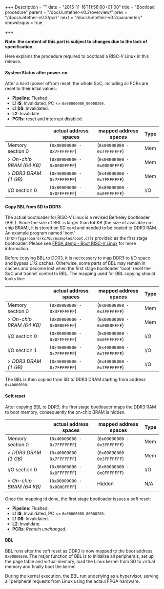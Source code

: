 +++
Description = ""
date = "2015-11-16T11:56:00+01:00"
title = "Bootload procedure"
parent = "/docs/untether-v0.2/overview/"
prev = "/docs/untether-v0.2/pcr/"
next = "/docs/untether-v0.2/parameter/"
showdisqus = true

+++

**Note: the content of this part is subject to changes due to the lack of specification.**

Here explains the procedure required to bootload a RISC-V Linux in this release.

#### System Status after power-on

After a hard (power off/on) reset, the whole SoC, including all PCRs are reset to their intial values:

 * **Pipeline**: Flushed.
 * **L1 I$**: Invalidated, PC <= `0x00000000_00000200`.
 * **L1 D$**: Invalidated.
 * **L2**: Invalidate.
 * **PCRs**: reset and interrupt disabled.


|                          |  actual address spaces         | mapped address spaces       | Type  |
| ----------------------   | ------------------------------ | --------------------------- | ----- |
| Memory section 0         |  (`0x00000000 - 0x7FFFFFFF`)   | (`0x00000000 - 0x7FFFFFFF`) | Mem   |
| > *On-chip BRAM (64 KB)* |  (`0x00000000 - 0x0000FFFF`)   | (`0x00000000 - 0x0000FFFF`) | Mem   |
| > *DDR3 DRAM (1 GB)*     |  (`0x40000000 - 0x7FFFFFFF`)   | (`0x40000000 - 0x7FFFFFFF`) | Mem   |
| I/O section 0            |  (`0x80000000 - 0x0FFFFFFF`)   | (`0x80000000 - 0x0FFFFFFF`) | I/O   |

#### Copy BBL from SD to DDR3

The actual bootloader for RISC-V Linux is a revised Berkeley bootloader (BBL). Since the size of BBL is larger than 64 KB (the size of available on-chip BRAM), it is stored on SD card and needed to be copied to DDR3 RAM. An example program named 'boot' (`$TOP/fpga/board/kc705/examples/boot.c`) is provided as the first stage bootloader. Please see [FPGA demo - Boot RISC-V Linux](../kc705#boot) for more information.

Before copying BBL to DDR3, it is neccessary to map DDR3 to I/O space and bypass L1/2 caches. Otherwise, some parts of BBL may remain in caches and become lost when the first stage bootloader 'boot' reset the SoC and tranmit control to BBL. The mapping used for BBL copying should looks like:

|                          |  actual address spaces         | mapped address spaces       | Type  |
| ----------------------   | ------------------------------ | --------------------------- | ----- |
| Memory section 0         |  (`0x00000000 - 0x3FFFFFFF`)   | (`0x00000000 - 0x3FFFFFFF`) | Mem   |
| > *On-chip BRAM (64 KB)* |  (`0x00000000 - 0x0000FFFF`)   | (`0x00000000 - 0x0000FFFF`) | Mem   |
| I/O section 0            |  (`0x80000000 - 0x0FFFFFFF`)   | (`0x80000000 - 0x0FFFFFFF`) | I/O   |
| I/O section 1            |  (`0x40000000 - 0x7FFFFFFF`)   | (`0x40000000 - 0x7FFFFFFF`) | I/O   |
| > *DDR3 DRAM (1 GB)*     |  (`0x40000000 - 0x7FFFFFFF`)   | (`0x40000000 - 0x7FFFFFFF`) | I/O   |

The BBL is then copied from SD to DDR3 DRAM starting from address `0x40000000`.

#### Soft reset

After copying BBL to DDR3, the first stage bootloader maps the DDR3 RAM to boot memory, consequently the on-chip BRAM is hidden.

|                          |  actual address spaces         | mapped address spaces       | Type  |
| ----------------------   | ------------------------------ | --------------------------- | ----- |
| Memory section 0         |  (`0x40000000 - 0x7FFFFFFF`)   | (`0x00000000 - 0x3FFFFFFF`) | Mem   |
| > *DDR3 DRAM (1 GB)*     |  (`0x40000000 - 0x7FFFFFFF`)   | (`0x00000000 - 0x3FFFFFFF`) | Mem   |
| I/O section 0            |  (`0x80000000 - 0x0FFFFFFF`)   | (`0x80000000 - 0x0FFFFFFF`) | I/O   |
| > *On-chip BRAM (64 KB)* |  (`0x00000000 - 0x0000FFFF`)   | Hidden                      | N/A   |

Once the mapping id done, the first stage bootloader issues a soft reset:

 * **Pipeline**: Flushed.
 * **L1 I$**: Invalidated, PC <= `0x00000000_00000200`.
 * **L1 D$**: Invalidated.
 * **L2**: Invalidate.
 * **PCRs**: *Remain unchanged*.

#### BBL

BBL runs after the soft reset as DDR3 is now mapped to the boot address `0x00000200`. The major function of BBL is to initialize all peripherals, set up the page table and virtual memory, load the Linux kernel from SD to virtual memory and finally boot the kernel.

During the kernel execution, the BBL run underlying as a hypervisor, serving all peripheral requests from Linux using the actaul FPGA hardware.